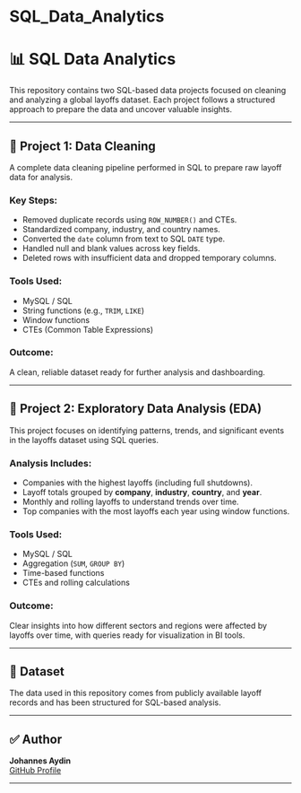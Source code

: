 # SQL_Data_Analytics
# 📊 SQL Data Analytics

This repository contains two SQL-based data projects focused on cleaning and analyzing a global layoffs dataset. Each project follows a structured approach to prepare the data and uncover valuable insights.

---

## 🧹 Project 1: Data Cleaning

A complete data cleaning pipeline performed in SQL to prepare raw layoff data for analysis.

### Key Steps:
- Removed duplicate records using `ROW_NUMBER()` and CTEs.
- Standardized company, industry, and country names.
- Converted the `date` column from text to SQL `DATE` type.
- Handled null and blank values across key fields.
- Deleted rows with insufficient data and dropped temporary columns.

### Tools Used:
- MySQL / SQL
- String functions (e.g., `TRIM`, `LIKE`)
- Window functions
- CTEs (Common Table Expressions)

### Outcome:
A clean, reliable dataset ready for further analysis and dashboarding.

---

## 🔎 Project 2: Exploratory Data Analysis (EDA)

This project focuses on identifying patterns, trends, and significant events in the layoffs dataset using SQL queries.

### Analysis Includes:
- Companies with the highest layoffs (including full shutdowns).
- Layoff totals grouped by **company**, **industry**, **country**, and **year**.
- Monthly and rolling layoffs to understand trends over time.
- Top companies with the most layoffs each year using window functions.

### Tools Used:
- MySQL / SQL
- Aggregation (`SUM`, `GROUP BY`)
- Time-based functions
- CTEs and rolling calculations

### Outcome:
Clear insights into how different sectors and regions were affected by layoffs over time, with queries ready for visualization in BI tools.

---

## 📁 Dataset
The data used in this repository comes from publicly available layoff records and has been structured for SQL-based analysis.

---

## ✅ Author
**Johannes Aydin**  
[GitHub Profile](https://github.com/JohannesAydin96)

---

